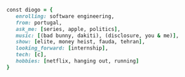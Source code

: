 <link href="https://fonts.googleapis.com/css2?family=Inter:wght@700&display=swap" rel="stylesheet">

<!-- <div>
   <img src="https://music-profile.rayriffy.com/theme/dark.svg?uid=000078.4dd294a45fce45e18e0cdd7be421e406.2144" width=250>
</div> -->

<!-- <div>
<div style="display: flex; row-gap: 10px; flex-direction: column; align-items: center;">
<img src="title.png"> -->

```ruby
const diogo = {
   enrolling: software engineering,
   from: portugal,
   ask_me: [series, apple, politics],
   music: [(bad bunny, dakiti), (disclosure, you & me)],
   show: [elite, money heist, fauda, tehran],
   looking_forward: [internship],
   tech: [c],
   hobbies: [netflix, hanging out, running]
}

```

</div>

